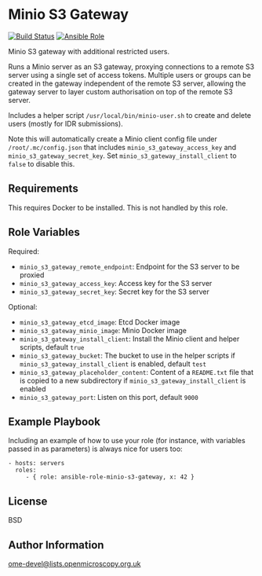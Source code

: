 Minio S3 Gateway
================

[![Build Status](https://travis-ci.org/ome/ansible-role-minio-s3-gateway.svg)](https://travis-ci.org/ome/ansible-role-minio-s3-gateway)
[![Ansible Role](https://img.shields.io/ansible/role/<TODO>.svg)](https://galaxy.ansible.com/ome/minio_s3_gateway/)

Minio S3 gateway with additional restricted users.

Runs a Minio server as an S3 gateway, proxying connections to a remote S3 server using a single set of access tokens.
Multiple users or groups can be created in the gateway independent of the remote S3 server, allowing the gateway server to layer custom authorisation on top of the remote S3 server.

Includes a helper script `/usr/local/bin/minio-user.sh` to create and delete users (mostly for IDR submissions).

Note this will automatically create a Minio client config file under `/root/.mc/config.json` that includes `minio_s3_gateway_access_key` and `minio_s3_gateway_secret_key`.
Set `minio_s3_gateway_install_client` to `false` to disable this.


Requirements
------------

This requires Docker to be installed.
This is not handled by this role.


Role Variables
--------------

Required:
- `minio_s3_gateway_remote_endpoint`: Endpoint for the S3 server to be proxied
- `minio_s3_gateway_access_key`: Access key for the S3 server
- `minio_s3_gateway_secret_key`: Secret key for the S3 server

Optional:
- `minio_s3_gateway_etcd_image`: Etcd Docker image
- `minio_s3_gateway_minio_image`: Minio Docker image
- `minio_s3_gateway_install_client`: Install the Minio client and helper scripts, default `true`
- `minio_s3_gateway_bucket`: The bucket to use in the helper scripts if `minio_s3_gateway_install_client` is enabled, default `test`
- `minio_s3_gateway_placeholder_content`: Content of a `README.txt` file that is copied to a new subdirectory if `minio_s3_gateway_install_client` is enabled
- `minio_s3_gateway_port`: Listen on this port, default `9000`


Example Playbook
----------------

Including an example of how to use your role (for instance, with variables
passed in as parameters) is always nice for users too:

    - hosts: servers
      roles:
         - { role: ansible-role-minio-s3-gateway, x: 42 }


License
-------

BSD


Author Information
------------------

ome-devel@lists.openmicroscopy.org.uk

